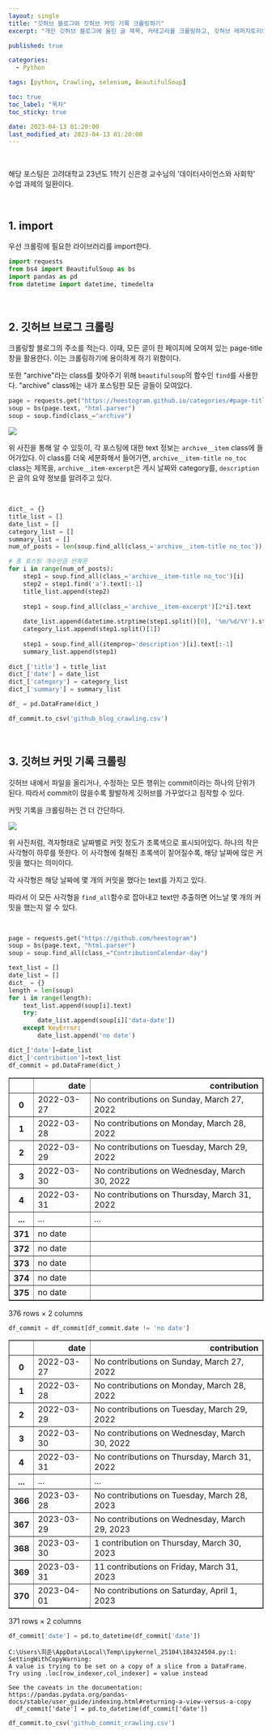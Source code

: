```yaml
---
layout: single
title: "깃허브 블로그와 깃허브 커밋 기록 크롤링하기"
excerpt: "개인 깃허브 블로그에 올린 글 제목, 카테고리를 크롤링하고, 깃허브 레퍼지토리의 커밋 기록을 크롤링해보자"

published: true

categories:
  - Python

tags: [python, Crawling, selenium, BeautifulSoup]

toc: true
toc_label: "목차"
toc_sticky: true

date: 2023-04-13 01:20:00
last_modified_at: 2023-04-13 01:20:00
---
```


<br>

해당 포스팅은 고려대학교 23년도 1학기 신은경 교수님의 '데이터사이언스와 사회학' 수업 과제의 일환이다.

<br>

## 1. import

우선 크롤링에 필요한 라이브러리를 import한다.

```python
import requests
from bs4 import BeautifulSoup as bs
import pandas as pd
from datetime import datetime, timedelta
```


<br>

## 2. 깃허브 브로그 크롤링

크롤링할 블로그의 주소를 적는다. 이때, 모든 글이 한 페이지에 모여져 있는 page-title 창을 활용한다. 이는 크롤링하기에 용이하게 하기 위함이다.

또한 "archive"라는 class를 찾아주기 위해 `beautifulsoup`의 함수인 `find`를 사용한다. "archive" class에는 내가 포스팅한 모든 글들이 모여있다.


```python
page = requests.get("https://heestogram.github.io/categories/#page-title")
soup = bs(page.text, "html.parser")
soup = soup.find(class_="archive")
```

<img src="https://user-images.githubusercontent.com/115082062/231677085-25c788eb-a0ec-4548-b131-35b9d3b555c1.png">

위 사진을 통해 알 수 있듯이, 각 포스팅에 대한 text 정보는 `archive__item` class에 들어가있다. 이 class를 더욱 세분화해서 들어가면, `archive__item-title no_toc` class는 제목을, `archive__item-excerpt`은 게시 날짜와 category를, `description`은 글의 요약 정보를 알려주고 있다.

<br>


```python
dict_ = {}
title_list = []
date_list = []
category_list = []
summary_list = []
num_of_posts = len(soup.find_all(class_='archive__item-title no_toc'))

# 총 포스팅 개수만큼 반복문
for i in range(num_of_posts):
    step1 = soup.find_all(class_='archive__item-title no_toc')[i]
    step2 = step1.find('a').text[:-1]
    title_list.append(step2)
    
    step1 = soup.find_all(class_='archive__item-excerpt')[2*i].text
    
    date_list.append(datetime.strptime(step1.split()[0], '%m/%d/%Y').strftime("%Y-%m-%d"))
    category_list.append(step1.split()[1])
    
    step1 = soup.find_all(itemprop='description')[i].text[:-1]
    summary_list.append(step1)
    
dict_['title'] = title_list
dict_['date'] = date_list
dict_['category'] = category_list
dict_['summary'] = summary_list
```


```python
df_ = pd.DataFrame(dict_)
```


```python
df_commit.to_csv('github_blog_crawling.csv')
```

<br>

## 3. 깃허브 커밋 기록 크롤링

깃허브 내에서 파일을 올리거나, 수정하는 모든 행위는 commit이라는 하나의 단위가 된다. 따라서 commit이 많을수록 활발하게 깃허브를 가꾸었다고 짐작할 수 있다.

커밋 기록을 크롤링하는 건 더 간단하다.

<img src="https://user-images.githubusercontent.com/115082062/231678479-8d0528a2-a41a-447b-a49b-6f1425c5d34a.png">

위 사진처럼, 격자형태로 날짜별로 커밋 정도가 초록색으로 표시되어있다. 하나의 작은 사각형이 하루를 뜻한다. 이 사각형에 칠해진 초록색이 짙어질수록, 해당 날짜에 많은 커밋을 했다는 의미이다.

각 사각형은 해당 날짜에 몇 개의 커밋을 했다는 text를 가지고 있다.

따라서 이 모든 사각형을 `find_all`함수로 잡아내고 text만 추출하면 어느날 몇 개의 커밋을 했는지 알 수 있다.

<br>


```python
page = requests.get("https://github.com/heestogram")
soup = bs(page.text, "html.parser")
soup = soup.find_all(class_="ContributionCalendar-day")
```


```python
text_list = []
date_list = []
dict_ = {}
length = len(soup)
for i in range(length):
    text_list.append(soup[i].text)
    try:
        date_list.append(soup[i]['data-date'])
    except KeyError:
        date_list.append('no date')
```


```python
dict_['date']=date_list
dict_['contribution']=text_list
df_commit = pd.DataFrame(dict_)
```




<div>
<style scoped>
    .dataframe tbody tr th:only-of-type {
        vertical-align: middle;
    }

    .dataframe tbody tr th {
        vertical-align: top;
    }

    .dataframe thead th {
        text-align: right;
    }
</style>
<table border="1" class="dataframe">
  <thead>
    <tr style="text-align: right;">
      <th></th>
      <th>date</th>
      <th>contribution</th>
    </tr>
  </thead>
  <tbody>
    <tr>
      <th>0</th>
      <td>2022-03-27</td>
      <td>No contributions on Sunday, March 27, 2022</td>
    </tr>
    <tr>
      <th>1</th>
      <td>2022-03-28</td>
      <td>No contributions on Monday, March 28, 2022</td>
    </tr>
    <tr>
      <th>2</th>
      <td>2022-03-29</td>
      <td>No contributions on Tuesday, March 29, 2022</td>
    </tr>
    <tr>
      <th>3</th>
      <td>2022-03-30</td>
      <td>No contributions on Wednesday, March 30, 2022</td>
    </tr>
    <tr>
      <th>4</th>
      <td>2022-03-31</td>
      <td>No contributions on Thursday, March 31, 2022</td>
    </tr>
    <tr>
      <th>...</th>
      <td>...</td>
      <td>...</td>
    </tr>
    <tr>
      <th>371</th>
      <td>no date</td>
      <td></td>
    </tr>
    <tr>
      <th>372</th>
      <td>no date</td>
      <td></td>
    </tr>
    <tr>
      <th>373</th>
      <td>no date</td>
      <td></td>
    </tr>
    <tr>
      <th>374</th>
      <td>no date</td>
      <td></td>
    </tr>
    <tr>
      <th>375</th>
      <td>no date</td>
      <td></td>
    </tr>
  </tbody>
</table>
<p>376 rows × 2 columns</p>
</div>




```python
df_commit = df_commit[df_commit.date != 'no date']
```




<div>
<style scoped>
    .dataframe tbody tr th:only-of-type {
        vertical-align: middle;
    }

    .dataframe tbody tr th {
        vertical-align: top;
    }

    .dataframe thead th {
        text-align: right;
    }
</style>
<table border="1" class="dataframe">
  <thead>
    <tr style="text-align: right;">
      <th></th>
      <th>date</th>
      <th>contribution</th>
    </tr>
  </thead>
  <tbody>
    <tr>
      <th>0</th>
      <td>2022-03-27</td>
      <td>No contributions on Sunday, March 27, 2022</td>
    </tr>
    <tr>
      <th>1</th>
      <td>2022-03-28</td>
      <td>No contributions on Monday, March 28, 2022</td>
    </tr>
    <tr>
      <th>2</th>
      <td>2022-03-29</td>
      <td>No contributions on Tuesday, March 29, 2022</td>
    </tr>
    <tr>
      <th>3</th>
      <td>2022-03-30</td>
      <td>No contributions on Wednesday, March 30, 2022</td>
    </tr>
    <tr>
      <th>4</th>
      <td>2022-03-31</td>
      <td>No contributions on Thursday, March 31, 2022</td>
    </tr>
    <tr>
      <th>...</th>
      <td>...</td>
      <td>...</td>
    </tr>
    <tr>
      <th>366</th>
      <td>2023-03-28</td>
      <td>No contributions on Tuesday, March 28, 2023</td>
    </tr>
    <tr>
      <th>367</th>
      <td>2023-03-29</td>
      <td>No contributions on Wednesday, March 29, 2023</td>
    </tr>
    <tr>
      <th>368</th>
      <td>2023-03-30</td>
      <td>1 contribution on Thursday, March 30, 2023</td>
    </tr>
    <tr>
      <th>369</th>
      <td>2023-03-31</td>
      <td>11 contributions on Friday, March 31, 2023</td>
    </tr>
    <tr>
      <th>370</th>
      <td>2023-04-01</td>
      <td>No contributions on Saturday, April 1, 2023</td>
    </tr>
  </tbody>
</table>
<p>371 rows × 2 columns</p>
</div>




```python
df_commit['date'] = pd.to_datetime(df_commit['date'])
```

    C:\Users\희준\AppData\Local\Temp\ipykernel_25104\184324504.py:1: SettingWithCopyWarning: 
    A value is trying to be set on a copy of a slice from a DataFrame.
    Try using .loc[row_indexer,col_indexer] = value instead
    
    See the caveats in the documentation: https://pandas.pydata.org/pandas-docs/stable/user_guide/indexing.html#returning-a-view-versus-a-copy
      df_commit['date'] = pd.to_datetime(df_commit['date'])
    


```python
df_commit.to_csv('github_commit_crawling.csv')
```

<br>